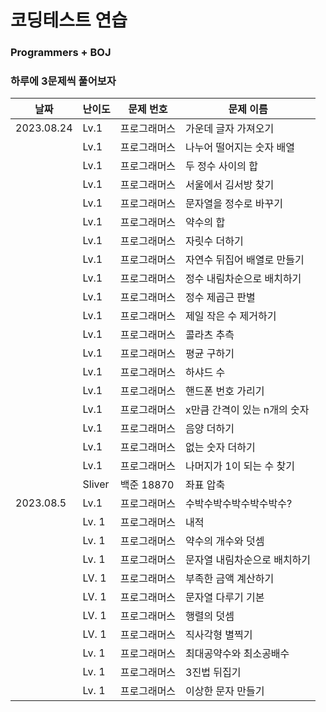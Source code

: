 # 코딩테스트 연습

### Programmers + BOJ

### 하루에 3문제씩 풀어보자

| 날짜 | 난이도 | 문제 번호 | 문제 이름 |
| -- | -- | -- | -- |
|2023.08.24 | Lv.1 | 프로그래머스 | 가운데 글자 가져오기
| | Lv.1 | 프로그래머스 | 나누어 떨어지는 숫자 배열
| | Lv.1 | 프로그래머스 | 두 정수 사이의 합
| | Lv.1 | 프로그래머스 | 서울에서 김서방 찾기
| | Lv.1 | 프로그래머스 | 문자열을 정수로 바꾸기
| | Lv.1 | 프로그래머스 | 약수의 합
| | Lv.1 | 프로그래머스 | 자릿수 더하기
| | Lv.1 | 프로그래머스 | 자연수 뒤집어 배열로 만들기
| | Lv.1 | 프로그래머스 | 정수 내림차순으로 배치하기
| | Lv.1 | 프로그래머스 | 정수 제곱근 판별
| | Lv.1 | 프로그래머스 | 제일 작은 수 제거하기
| | Lv.1 | 프로그래머스 | 콜라츠 추측
| | Lv.1 | 프로그래머스 | 평균 구하기
| | Lv.1 | 프로그래머스 | 하샤드 수
| | Lv.1 | 프로그래머스 | 핸드폰 번호 가리기
| | Lv.1 | 프로그래머스 | x만큼 간격이 있는 n개의 숫자
| | Lv.1 | 프로그래머스 | 음양 더하기
| | Lv.1 | 프로그래머스 | 없는 숫자 더하기
| | Lv.1 | 프로그래머스 | 나머지가 1이 되는 수 찾기
| | Sliver | 백준 18870 | 좌표 압축
| 2023.08.5 | Lv.1 | 프로그래머스 | 수박수박수박수박수박수?
| | Lv. 1 | 프로그래머스 | 내적
| | Lv. 1 | 프로그래머스 | 약수의 개수와 덧셈
| | Lv. 1 | 프로그래머스 | 문자열 내림차순으로 배치하기
| | LV. 1 | 프로그래머스 | 부족한 금액 계산하기
| | LV. 1 | 프로그래머스 | 문자열 다루기 기본
| | LV. 1 | 프로그래머스 | 행렬의 덧셈
| | LV. 1 | 프로그래머스 | 직사각형 별찍기
| | Lv. 1 | 프로그래머스 | 최대공약수와 최소공배수
| | Lv. 1 | 프로그래머스 | 3진법 뒤집기
| | Lv. 1 | 프로그래머스 | 이상한 문자 만들기
